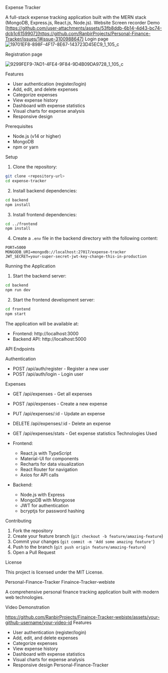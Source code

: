  Expense Tracker

A full-stack expense tracking application built with the MERN stack (MongoDB, Express.js, React.js, Node.js).
Website Screen recorder Demo
[https://github.com/user-attachments/assets/53fb8ddb-6b14-4d43-bc74-dcb1c6159907](https://github.com/RanbirProjects/Personal-Finance-Tracker/issues/1#issue-3100988647)
Login page 
![19701EF8-898F-4F17-8E67-143723D45EC9_1_105_c](https://github.com/user-attachments/assets/ef87c287-472a-4996-95cf-c760ee684794)

Registration page

![9299FEF9-7AD1-4FE4-9F84-9D4B09DA9728_1_105_c](https://github.com/user-attachments/assets/88aae386-3d00-46e2-860c-55ad25488cff)



 Features

- User authentication (register/login)
- Add, edit, and delete expenses
- Categorize expenses
- View expense history
- Dashboard with expense statistics
- Visual charts for expense analysis
- Responsive design

 Prerequisites

- Node.js (v14 or higher)
- MongoDB
- npm or yarn

 Setup

1. Clone the repository:
```bash
git clone <repository-url>
cd expense-tracker
```

2. Install backend dependencies:
```bash
cd backend
npm install
```

3. Install frontend dependencies:
```bash
cd ../frontend
npm install
```

4. Create a `.env` file in the backend directory with the following content:
```
PORT=5000
MONGODB_URI=mongodb://localhost:27017/expense-tracker
JWT_SECRET=your-super-secret-jwt-key-change-this-in-production
```

Running the Application

1. Start the backend server:
```bash
cd backend
npm run dev
```

2. Start the frontend development server:
```bash
cd frontend
npm start
```

The application will be available at:
- Frontend: http://localhost:3000
- Backend API: http://localhost:5000

API Endpoints

Authentication
- POST /api/auth/register - Register a new user
- POST /api/auth/login - Login user

 Expenses
- GET /api/expenses - Get all expenses
- POST /api/expenses - Create a new expense
- PUT /api/expenses/:id - Update an expense
- DELETE /api/expenses/:id - Delete an expense
- GET /api/expenses/stats - Get expense statistics
 Technologies Used

- Frontend:
  - React.js with TypeScript
  - Material-UI for components
  - Recharts for data visualization
  - React Router for navigation
  - Axios for API calls

- Backend:
  - Node.js with Express
  - MongoDB with Mongoose
  - JWT for authentication
  - bcryptjs for password hashing

Contributing

1. Fork the repository
2. Create your feature branch (`git checkout -b feature/amazing-feature`)
3. Commit your changes (`git commit -m 'Add some amazing feature'`)
4. Push to the branch (`git push origin feature/amazing-feature`)
5. Open a Pull Request

License

This project is licensed under the MIT License.

Personal-Finance-Tracker
 Finaince-Tracker-webiste

A comprehensive personal finance tracking application built with modern web technologies.

Video Demonstration

https://github.com/RanbirProjects/Finaince-Tracker-webiste/assets/your-github-username/your-video-id
Features

- User authentication (register/login)
- Add, edit, and delete expenses
- Categorize expenses
- View expense history
- Dashboard with expense statistics
- Visual charts for expense analysis
- Responsive design
 Personal-Finance-Tracker
